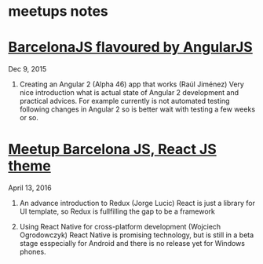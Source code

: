 # meetups notes



# [BarcelonaJS flavoured by AngularJS](http://www.meetup.com/BarcelonaJS/events/224140364/)
Dec 9, 2015

1. Creating an Angular 2 (Alpha 46) app that works (Raúl Jiménez)
  Very nice introduction what is actual state of Angular 2 development and practical advices.
  For example currently is not automated testing following changes in Angular 2 so is better wait with testing a few weeks or so.

# [Meetup Barcelona JS, React JS theme](http://www.meetup.com/BarcelonaJS/events/229636754/)
April 13, 2016

1. An advance introduction to Redux (Jorge Lucic)
  React is just a library for UI template, so Redux is fullfilling the gap to be a framework

2. Using React Native for cross-platform development (Wojciech Ogrodowczyk)
  React Native is promising technology, but is still in a beta stage esspecially for Android and there is no release yet for Windows phones.

